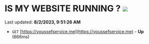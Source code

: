 # IS MY WEBSITE RUNNING ? [![](https://img.shields.io/static/v1?label=Sponsor&message=%E2%9D%A4&logo=GitHub&color=%23fe8e86)](https://github.com/sponsors/<username>)

Last updated: **8/2/2023, 9:51:26 AM**

- `GET` [https://youssefservice.me](https://youssefservice.me) - **Up** (666ms)
